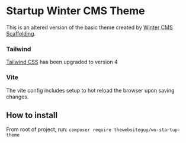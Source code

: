 # Startup Winter CMS Theme

This is an altered version of the basic theme created by [Winter CMS Scaffolding](https://wintercms.com/docs/v1.2/docs/console/scaffolding). 

### Tailwind

[Tailwind CSS](https://tailwindcss.com/) has been upgraded to version 4

### Vite

The vite config includes setup to hot reload the browser upon saving changes. 

## How to install

From root of project, run:
`composer require thewebsiteguy/wn-startup-theme`